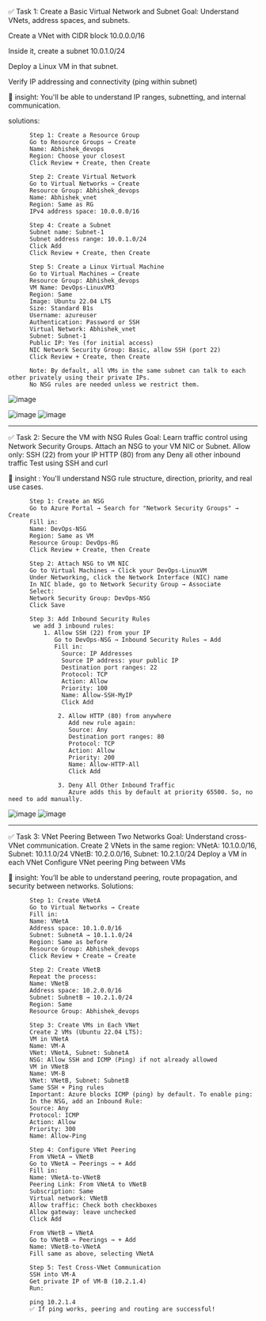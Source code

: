 ✅ Task 1: Create a Basic Virtual Network and Subnet
Goal: Understand VNets, address spaces, and subnets.

Create a VNet with CIDR block 10.0.0.0/16

Inside it, create a subnet 10.0.1.0/24

Deploy a Linux VM in that subnet.

Verify IP addressing and connectivity (ping within subnet)

🧠  insight: You'll be able to understand IP ranges, subnetting, and internal communication.

solutions: 

          Step 1: Create a Resource Group 
          Go to Resource Groups → Create
          Name: Abhishek_devops
          Region: Choose your closest 
          Click Review + Create, then Create
          
          Step 2: Create Virtual Network
          Go to Virtual Networks → Create
          Resource Group: Abhishek_devops
          Name: Abhishek_vnet
          Region: Same as RG
          IPv4 address space: 10.0.0.0/16

          Step 4: Create a Subnet
          Subnet name: Subnet-1
          Subnet address range: 10.0.1.0/24
          Click Add
          Click Review + Create, then Create

          Step 5: Create a Linux Virtual Machine
          Go to Virtual Machines → Create
          Resource Group: Abhishek_devops
          VM Name: DevOps-LinuxVM3
          Region: Same
          Image: Ubuntu 22.04 LTS
          Size: Standard B1s
          Username: azureuser
          Authentication: Password or SSH
          Virtual Network: Abhishek_vnet
          Subnet: Subnet-1
          Public IP: Yes (for initial access)
          NIC Network Security Group: Basic, allow SSH (port 22)
          Click Review + Create, then Create

          Note: By default, all VMs in the same subnet can talk to each other privately using their private IPs.
          No NSG rules are needed unless we restrict them.

![image](https://github.com/user-attachments/assets/597ff241-89f4-4200-8274-e5895d16037f)

![image](https://github.com/user-attachments/assets/564d4cfa-e7be-426e-9784-0a5ca3c63ae0)
![image](https://github.com/user-attachments/assets/2a995b98-2211-4cb4-bc81-6e7ece4bda93)

_______________________________________________________________________________________________________________________
✅ Task 2: Secure the VM with NSG Rules
          Goal: Learn traffic control using Network Security Groups.
          Attach an NSG to your VM NIC or Subnet.
          Allow only:
          SSH (22) from your IP
          HTTP (80) from any
          Deny all other inbound traffic
          Test using SSH and curl

🧠 insight : You'll understand NSG rule structure, direction, priority, and real use cases.

          Step 1: Create an NSG
          Go to Azure Portal → Search for "Network Security Groups" → Create
          Fill in:
          Name: DevOps-NSG
          Region: Same as VM
          Resource Group: DevOps-RG
          Click Review + Create, then Create

          Step 2: Attach NSG to VM NIC
          Go to Virtual Machines → Click your DevOps-LinuxVM
          Under Networking, click the Network Interface (NIC) name
          In NIC blade, go to Network Security Group → Associate
          Select:
          Network Security Group: DevOps-NSG
          Click Save

          Step 3: Add Inbound Security Rules
           we add 3 inbound rules:
              1. Allow SSH (22) from your IP
                 Go to DevOps-NSG → Inbound Security Rules → Add
                 Fill in:
                   Source: IP Addresses
                   Source IP address: your public IP
                   Destination port ranges: 22
                   Protocol: TCP
                   Action: Allow
                   Priority: 100
                   Name: Allow-SSH-MyIP
                   Click Add
          
                  2. Allow HTTP (80) from anywhere
                     Add new rule again:
                     Source: Any
                     Destination port ranges: 80
                     Protocol: TCP
                     Action: Allow
                     Priority: 200
                     Name: Allow-HTTP-All
                     Click Add
          
                  3. Deny All Other Inbound Traffic
                     Azure adds this by default at priority 65500. So, no need to add manually.

![image](https://github.com/user-attachments/assets/fb13792e-a3fb-4e2b-84f2-f83c1196844a)
![image](https://github.com/user-attachments/assets/a7d5f043-8883-4823-8fd2-fefd1757403a)
____________________________________________________________________________________________________________________________________

✅ Task 3: VNet Peering Between Two Networks
Goal: Understand cross-VNet communication.
Create 2 VNets in the same region:
VNetA: 10.1.0.0/16, Subnet: 10.1.1.0/24
VNetB: 10.2.0.0/16, Subnet: 10.2.1.0/24
Deploy a VM in each VNet
Configure VNet peering
Ping between VMs

🧠  insight: You’ll be able to understand peering, route propagation, and security between networks.
Solutions: 

          Step 1: Create VNetA
          Go to Virtual Networks → Create
          Fill in:
          Name: VNetA
          Address space: 10.1.0.0/16
          Subnet: SubnetA → 10.1.1.0/24
          Region: Same as before
          Resource Group: Abhishek_devops 
          Click Review + Create → Create

          Step 2: Create VNetB
          Repeat the process:
          Name: VNetB
          Address space: 10.2.0.0/16
          Subnet: SubnetB → 10.2.1.0/24
          Region: Same
          Resource Group: Abhishek_devops 

          Step 3: Create VMs in Each VNet
          Create 2 VMs (Ubuntu 22.04 LTS):
          VM in VNetA
          Name: VM-A
          VNet: VNetA, Subnet: SubnetA
          NSG: Allow SSH and ICMP (Ping) if not already allowed
          VM in VNetB
          Name: VM-B 
          VNet: VNetB, Subnet: SubnetB
          Same SSH + Ping rules
          Important: Azure blocks ICMP (ping) by default. To enable ping: 
          In the NSG, add an Inbound Rule:
          Source: Any
          Protocol: ICMP
          Action: Allow
          Priority: 300
          Name: Allow-Ping

          Step 4: Configure VNet Peering
          From VNetA → VNetB
          Go to VNetA → Peerings → + Add
          Fill in:
          Name: VNetA-to-VNetB
          Peering Link: From VNetA to VNetB
          Subscription: Same
          Virtual network: VNetB
          Allow traffic: Check both checkboxes
          Allow gateway: leave unchecked
          Click Add
          
          From VNetB → VNetA
          Go to VNetB → Peerings → + Add
          Name: VNetB-to-VNetA
          Fill same as above, selecting VNetA

          Step 5: Test Cross-VNet Communication
          SSH into VM-A
          Get private IP of VM-B (10.2.1.4)
          Run:
          
          ping 10.2.1.4
          ✅ If ping works, peering and routing are successful!
     

